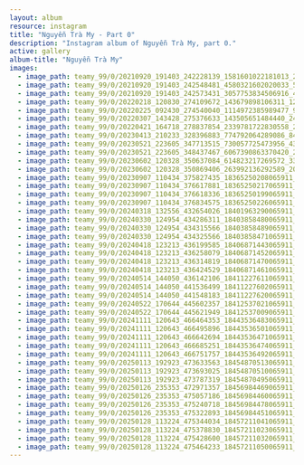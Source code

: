 ```yaml
---
layout: album
resource: instagram
title: "Nguyễn Trà My - Part 0"
description: "Instagram album of Nguyễn Trà My, part 0."
active: gallery
album-title: "Nguyễn Trà My"
images:
  - image_path: teamy_99/0/20210920_191403_242228139_1581601022181013_2038206486455308856_n.jpg
  - image_path: teamy_99/0/20210920_191403_242548481_4580321602020033_5916588600094885441_n.jpg
  - image_path: teamy_99/0/20210920_191403_242573431_3057753834506916_4845326917827230268_n.jpg
  - image_path: teamy_99/0/20220218_120830_274109672_143679898106311_1253457996972092222_n.jpg
  - image_path: teamy_99/0/20220225_092430_274540040_1114972385989477_9061779507051455636_n.jpg
  - image_path: teamy_99/0/20220307_143428_275376633_143505651484440_2430499840087623605_n.jpg
  - image_path: teamy_99/0/20220421_164718_278837854_2339781722830558_231386009917163912_n.jpg
  - image_path: teamy_99/0/20230413_210233_328396883_774792064289086_8438766217498017315_n.jpg
  - image_path: teamy_99/0/20230521_223605_347713515_730057725473956_4301778816055489687_n.jpg
  - image_path: teamy_99/0/20230521_223605_348437467_6067390863370420_2845864468372850744_n.jpg
  - image_path: teamy_99/0/20230602_120328_350637084_614823217269572_3395254699230234986_n.jpg
  - image_path: teamy_99/0/20230602_120328_350869406_263992136292589_2008807367536841296_n.jpg
  - image_path: teamy_99/0/20230907_110434_375827435_18365250208065911_4451922668295260080_n.jpg
  - image_path: teamy_99/0/20230907_110434_376617881_18365250217065911_5129316439973697552_n.jpg
  - image_path: teamy_99/0/20230907_110434_376618336_18365250199065911_1527611757838615508_n.jpg
  - image_path: teamy_99/0/20230907_110434_376834575_18365250226065911_2225847857452428104_n.jpg
  - image_path: teamy_99/0/20240318_132556_432654026_18401963290065911_5599895991303614776_n.jpg
  - image_path: teamy_99/0/20240330_124954_434286311_18403858480065911_7530335078876847690_n.jpg
  - image_path: teamy_99/0/20240330_124954_434315566_18403858489065911_5295284225568018577_n.jpg
  - image_path: teamy_99/0/20240330_124954_434325566_18403858471065911_3208234109556011363_n.jpg
  - image_path: teamy_99/0/20240418_123213_436199585_18406871443065911_7678533920811604456_n.jpg
  - image_path: teamy_99/0/20240418_123213_436258079_18406871452065911_4497906076146441663_n.jpg
  - image_path: teamy_99/0/20240418_123213_436314819_18406871470065911_9098149134458262363_n.jpg
  - image_path: teamy_99/0/20240418_123213_436424529_18406871461065911_4493807135431843285_n.jpg
  - image_path: teamy_99/0/20240514_144050_436142106_18411227611065911_5505296915994657008_n.jpg
  - image_path: teamy_99/0/20240514_144050_441536499_18411227602065911_706033977269452418_n.jpg
  - image_path: teamy_99/0/20240514_144050_441548183_18411227620065911_6017882612378090253_n.jpg
  - image_path: teamy_99/0/20240522_170644_445602357_18412537021065911_8763895896863804583_n.jpg
  - image_path: teamy_99/0/20240522_170644_445621949_18412537009065911_5973400965737675230_n.jpg
  - image_path: teamy_99/0/20241111_120643_466464353_18443536483065911_2779106517754020280_n.jpg
  - image_path: teamy_99/0/20241111_120643_466495896_18443536501065911_4823570393807315916_n.jpg
  - image_path: teamy_99/0/20241111_120643_466642694_18443536471065911_1512849291954052163_n.jpg
  - image_path: teamy_99/0/20241111_120643_466685251_18443536474065911_4503395546497343264_n.jpg
  - image_path: teamy_99/0/20241111_120643_466751757_18443536492065911_8565889349297706494_n.jpg
  - image_path: teamy_99/0/20250113_192923_473633563_18454870513065911_5807330979331757126_n.jpg
  - image_path: teamy_99/0/20250113_192923_473693025_18454870510065911_1459152750649682741_n.jpg
  - image_path: teamy_99/0/20250113_192923_473787319_18454870495065911_3481463289958809133_n.jpg
  - image_path: teamy_99/0/20250126_235353_472971357_18456984469065911_7926681759838184679_n.jpg
  - image_path: teamy_99/0/20250126_235353_475057186_18456984460065911_2275932692146751122_n.jpg
  - image_path: teamy_99/0/20250126_235353_475240718_18456984478065911_5050482124342786128_n.jpg
  - image_path: teamy_99/0/20250126_235353_475322893_18456984451065911_8729910827257698986_n.jpg
  - image_path: teamy_99/0/20250128_113224_475344034_18457211041065911_5972526762018885468_n.jpg
  - image_path: teamy_99/0/20250128_113224_475378830_18457211023065911_7638270756978406812_n.jpg
  - image_path: teamy_99/0/20250128_113224_475428600_18457211032065911_8713387965718661022_n.jpg
  - image_path: teamy_99/0/20250128_113224_475464233_18457211050065911_5917819081414327918_n.jpg
---
```

